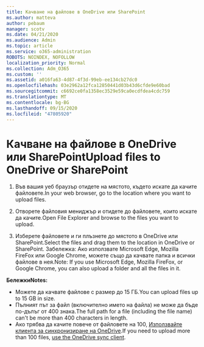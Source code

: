 ```yaml
---
title: Качване на файлове в OneDrive или SharePoint
ms.author: matteva
author: pebaum
manager: scotv
ms.date: 04/21/2020
ms.audience: Admin
ms.topic: article
ms.service: o365-administration
ROBOTS: NOINDEX, NOFOLLOW
localization_priority: Normal
ms.collection: Adm_O365
ms.custom: ''
ms.assetid: a016fa63-4d87-4f3d-99eb-ee134cb27dc0
ms.openlocfilehash: 03e2962a12fca12850441d03b43d6cfde9e60bad
ms.sourcegitcommit: c6692ce0fa1358ec3529e59ca0ecdfdea4cdc759
ms.translationtype: MT
ms.contentlocale: bg-BG
ms.lasthandoff: 09/15/2020
ms.locfileid: "47805920"
---
```

# <a name="upload-files-to-onedrive-or-sharepoint"></a><span data-ttu-id="5e446-102">Качване на файлове в OneDrive или SharePoint</span><span class="sxs-lookup"><span data-stu-id="5e446-102">Upload files to OneDrive or SharePoint</span></span>

1. <span data-ttu-id="5e446-103">Във вашия уеб браузър отидете на мястото, където искате да качите файловете.</span><span class="sxs-lookup"><span data-stu-id="5e446-103">In your web browser, go to the location where you want to upload files.</span></span>
    
2. <span data-ttu-id="5e446-104">Отворете файловия мениджър и отидете до файловете, които искате да качите.</span><span class="sxs-lookup"><span data-stu-id="5e446-104">Open File Explorer and browse to the files you want to upload.</span></span>
    
3. <span data-ttu-id="5e446-105">Изберете файловете и ги плъзнете до мястото в OneDrive или SharePoint.</span><span class="sxs-lookup"><span data-stu-id="5e446-105">Select the files and drag them to the location in OneDrive or SharePoint.</span></span> <span data-ttu-id="5e446-106">Забележка: Ако използвате Microsoft Edge, Mozilla FireFox или Google Chrome, можете също да качвате папка и всички файлове в нея.</span><span class="sxs-lookup"><span data-stu-id="5e446-106">Note: If you use Microsoft Edge, Mozilla FireFox, or Google Chrome, you can also upload a folder and all the files in it.</span></span>
    
<span data-ttu-id="5e446-107">**Бележки**</span><span class="sxs-lookup"><span data-stu-id="5e446-107">**Notes:**</span></span>
- <span data-ttu-id="5e446-108">Можете да качвате файлове с размер до 15 ГБ.</span><span class="sxs-lookup"><span data-stu-id="5e446-108">You can upload files up to 15 GB in size.</span></span> 
- <span data-ttu-id="5e446-109">Пълният път за файл (включително името на файла) не може да бъде по-дълъг от 400 знака.</span><span class="sxs-lookup"><span data-stu-id="5e446-109">The full path for a file (including the file name) can't be more than 400 characters in length.</span></span> 
- <span data-ttu-id="5e446-110">Ако трябва да качите повече от файловете на 100, [Използвайте клиента за синхронизиране на OneDrive](https://go.microsoft.com/fwlink/?linkid=866427).</span><span class="sxs-lookup"><span data-stu-id="5e446-110">If you need to upload more than 100 files, [use the OneDrive sync client](https://go.microsoft.com/fwlink/?linkid=866427).</span></span> 
  


